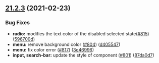 ## [21.2.3](https://github.com/growingio/gio-design/compare/v21.2.2...v21.2.3) (2021-02-23)


### Bug Fixes

* **radio:** modifies the text color of the disabled selected state([#815](https://github.com/growingio/gio-design/issues/815)) ([596700d](https://github.com/growingio/gio-design/commit/596700d852d08871fdfc9c9a50a5d190dded4b21))
* **menu:** remove background color ([#804](https://github.com/growingio/gio-design/issues/804)) ([d405547](https://github.com/growingio/gio-design/commit/d405547460811cdfbbed50dbbfdf6e3301938c65))
* **menu:** fix color error ([#817](https://github.com/growingio/gio-design/issues/817)) ([3e46996](https://github.com/growingio/gio-design/commit/3e46996134b39ce8cf1c55f87920afbbac1a7ba6))
* **input, search-bar:** update the style of component ([#801](https://github.com/growingio/gio-design/issues/801)) ([87da0d7](https://github.com/growingio/gio-design/commit/87da0d734b9cdd1acb7e951eb785bba8e03d02dd))



